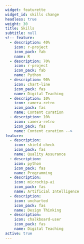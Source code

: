 ```yaml
---
widget: featurette
widget_id: skills change
headless: true
weight: 30
title: Skills
subtitle: null
<!-- feature:
  - description: 40%
    icon: r-project
    icon_pack: fab
    name: R
  - description: 70%
    icon: r-project
    icon_pack: fab
    name: Python
  - description: 90%
    icon: chart-line
    icon_pack: fas
    name: Digital Teaching
  - description: 10%
    icon: camera-retro
    icon_pack: fas
    name: Content curation
  - description: 10%
    icon: camera-retro
    icon_pack: fas
    name: Content curation -->
feature:
  - description: 
    icon: shield-check
    icon_pack: fas
    name: Quality Assurance
  - description: 
    icon: python
    icon_pack: fas
    name: Programming
  - description:
    icon: microchip-ai
    icon_pack: fas
    name: Artificial Intelligence
  - description:
    icon: uncharted
    icon_pack: fas
    name: Design Thinking
  - description:
    icon: chalkboard-user
    icon_pack: fas
    name: Digital Teaching   
active: true
---
```

